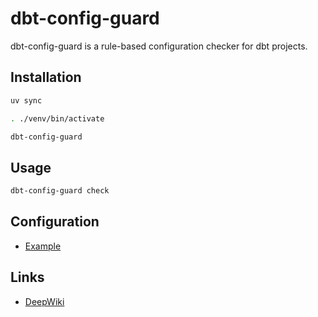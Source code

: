 # dbt-config-guard

dbt-config-guard is a rule-based configuration checker for dbt projects.


## Installation

```bash
uv sync

. ./venv/bin/activate

dbt-config-guard
```


## Usage

```bash
dbt-config-guard check
```


## Configuration

- [Example](/.dbt-config-guard.yml)


## Links

- [DeepWiki](https://deepwiki.com/okeyaki/dbt-config-guard)

